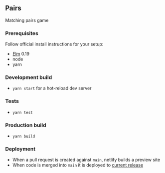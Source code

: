 ## Pairs
Matching pairs game

### Prerequisites
Follow official install instructions for your setup:
- [Elm](http://elm-lang.org/) 0.19
- node
- yarn

### Development build
- `yarn start` for a hot-reload dev server

### Tests
- `yarn test`

### Production build
- `yarn build`

### Deployment
- When a pull request is created against `main`, netlify builds a preview site
- When code is merged into `main` it is deployed to [current release](https://darts-pairs.netlify.app)

